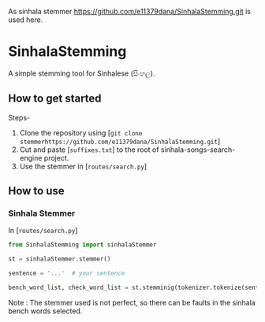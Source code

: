 As sinhala stemmer https://github.com/e11379dana/SinhalaStemming.git is used here.

# SinhalaStemming
A simple stemming tool for Sinhalese (සිංහල). 


## How to get started
Steps-
1. Clone the repository using [`git clone  stemmerhttps://github.com/e11379dana/SinhalaStemming.git`]
2. Cut and paste [`suffixes.txt`] to the root of sinhala-songs-search-engine project.
3. Use the stemmer in [`routes/search.py`]




## How to use
### Sinhala Stemmer

In [`routes/search.py`]

```python
from SinhalaStemming import sinhalaStemmer

st = sinhalaStemmer.stemmer()

sentence = '...'  # your sentence

bench_word_list, check_word_list = st.stemminig(tokenizer.tokenize(sentence))
```

Note : The stemmer used is not perfect, so there can be faults in the sinhala bench words selected.
